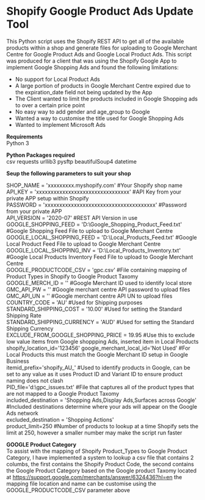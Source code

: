 # Shopify Google Product Ads Update Tool
This Python script uses the Shopify REST API to get all of the available products within a shop and generate files for uploading to Google Merchant Centre for Google Product Ads and Google Local Product Ads.  This script was
produced for a client that was using the Shopify Google App to implement Google Shopping Ads and found the following limitations:
- No support for Local Product Ads
- A large portion of products in Google Merchant Centre expired due to the expiration_date field not being updated by the App
- The Client wanted to limit the products included in Google Shopping ads to over a certain price point
- No easy way to add gender and age_group to Google
- Wanted a way to customise the title used for Google Shopping Ads
- Wanted to implement Microsoft Ads

<b>Requirements</b><br/>
Python 3

<b>Python Packages required</b><br/>
csv
requests
urllib3
pysftp
beautifulSoup4
datetime


<b>Seup the following parameters to suit your shop</b><br/>

SHOP_NAME = 'xxxxxxxxx.myshopify.com'                                           #Your Shopify shop name<br/>
API_KEY = 'xxxxxxxxxxxxxxxxxxxxxxxxxxxxxxxx'                                    #API Key from your private APP setup within Shopify<br/>
PASSWORD = 'xxxxxxxxxxxxxxxxxxxxxxxxxxxxxxxxxxxxxx'                             #Password from your private APP<br/>
API_VERSION = '2020-07'                                                         #REST API Version in use<br/>
GOOGLE_SHOPPING_FEED = 'D:\Google_Shopping_Product_Feed.txt'                    #Google Shopping Feed File to upload to Google Merchant Centre<br/>
GOOGLE_LOCAL_SHOPPING_FEED = 'D:\Local_Products_Feed.txt'                       #Google Local Product Feed File to upload to Google Merchant Centre<br/>
GOOGLE_LOCAL_SHOPPING_INV = 'D:\Local_Products_Inventory.txt'                   #Google Local Products Inventory Feed File to upload to Google Merchant Centre<br/>
GOOGLE_PRODUCTCODE_CSV = 'gpc.csv'                                              #File containing mapping of Product Types in Shopify to Google Product Taxomy<br/>
GOOGLE_MERCH_ID = ''                                                            #Google Merchant ID used to identify local store<br/>
GMC_API_PW = ''                                                                 #Google merchant centre API password to upload files<br/>
GMC_API_UN = ''                                                                 #Google merchant centre API UN to upload files<br/>
COUNTRY_CODE = 'AU'                                                             #Used for Shipping purposes<br/>
STANDARD_SHIPPING_COST = '10.00'                                                #Used for setting the Standard Shipping Rate<br/>
STANDARD_SHIPPING_CURRENCY = 'AUD'                                              #Used for setting the Standard Shipping Currency<br/>
EXCLUDE_FROM_GOOGLE_SHOPPING_PRICE = 19.95                                      #Use this to exclude low value items from Google shoppping Ads, inserted item in Local Products<br/>
shopify_location_id='123456'
google_merchant_local_id='Not Used'                                             #For Local Products this must match the Google Merchant ID setup in Google Business<br/>
itemid_prefix='shopify_AU_'                                                     #Used to identify products in Google, can be set to any value as it uses Product ID and Variant ID to ensure product naming does not clash<br/>
PID_file='d:\gpc_issues.txt'                                                    #File that captures all of the product types that are not mapped to a Google Product Taxomy<br/>
included_destination = 'Shopping Ads,Display Ads,Surfaces across Google'        #Included destinations determine where your ads will appear on the Google Ads network <br/>
excluded_destination = 'Shopping Actions'<br/>
product_limit=250                                                               #Number of products to lookup at a time Shopify sets the limit at 250, however a smaller number may make the script run faster<br/>

<b>GOOGLE Product Category</b><br/>
To assist with the mapping of Shopify Product_Types to Google Product Category, I have implemented a system to lookup a csv file that contains 2 columbs, the first contains the Shopify Product Code, the second contains the Google Product Category based on the Google product Taxomy located at https://support.google.com/merchants/answer/6324436?hl=en the mapping file location and name can be customise using the GOOGLE_PRODUCTCODE_CSV parameter above
